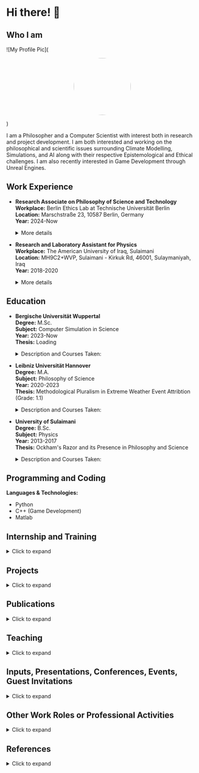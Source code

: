 # Hi there! 👋

## Who I am

![My Profile Pic](<p align="center">
  <img src="https://raw.githubusercontent.com/yourusername/Photos/main/a.webp" width="150" style="border-radius: 50%;" />
</p>)
  
  I am a Philosopher and a Computer Scientist with interest both in research and project development. I am both interested and working on the philosophical and scientific issues surrounding Climate Modelling, Simulations, and AI along with their respective Epistemological and Ethical challenges. I am also recently interested in Game Development through Unreal Engines.
  
</details>

## Work Experience



  - **Research Associate on Philosophy of Science and Technology**  
    **Workplace:** Berlin Ethics Lab at Technische Universität Berlin  
    **Location:** Marschstraße 23, 10587 Berlin, Germany  
    **Year:** 2024-Now
    <details>
      <summary>More details</summary>
      Description: Add text here myself  
    </details>

  - **Research and Laboratory Assistant for Physics**  
    **Workplace:** The American University of Iraq, Sulaimani  
    **Location:** MH9C2+WVP, Sulaimani - Kirkuk Rd, 46001, Sulaymaniyah, Iraq  
    **Year:** 2018-2020
    <details>
      <summary>More details</summary>
      Description: Add text here myself  
    </details>
  

  
</details>

## Education

  
  - **Bergische Universität Wuppertal**  
    **Degree:** M.Sc.  
    **Subject:** Computer Simulation in Science  
    **Year:** 2023-Now  
    **Thesis:** Loading   
    <details>
      <summary>Description and Courses Taken:</summary>
      Courses:   
      Computer Simulation: Introduction to Computer Simulation I, Statistics and Data Analysis, Parallel Programming, Introduction to Computer Simulation II  
      Computer Science: Modern Programming with C++, High-Performance Computing, Tools, Image Processing and Data Visualization
      Numerical Methods: Numerical Methods for ODEs, Numerical Methods for PDEs, Numerical Methods for Linear and Non-linear Systems
      Specialization (Atmospheric Physics): Introduction to Atmospheric Physics, Atmospheric Modelling, Conceptual Models of Stratospheric Transport
    </details>

    
  - **Leibniz Universität Hannover**  
    **Degree:** M.A.  
    **Subject:** Philosophy of Science  
    **Year:** 2020-2023  
    **Thesis:** Methodological Pluralism in Extreme Weather Event Attribtion (Grade: 1.1)  
    <details>
      <summary>Description and Courses Taken:</summary>
      Courses:  
      Core:  Introduction to Philosophy of Science, Formal Methods, Project Module  
      Metaphysics, Epistemology, Mind & Language: Formal (Bayesian) Epistemology, Philosphy of Scientific Change, Values in Science  
      Moral, Social, and Political Philosophy: Science and Society, Knowing Democracies (Introduction to Science and Technology Studies), Feminist Philosophy of Science  
      Philosophy of Physical Sciences: Philosophy of Physics, Scientific Understanding and Representation  
      Advanced Modules with a Systematic Focus: Causation and Practical Rationality, Introduction to Epistemology  
      Electives: Introduction to Philosophy in English, Philosophy of AI, Contemporary Issues in Philosophy of Science  
      Master Thesis: Colloquium for Master Students, Thesis  
      
    </details>
    
   - **University of Sulaimani**  
    **Degree:** B.Sc.  
    **Subject:** Physics  
    **Year:** 2013-2017  
    **Thesis:** Ockham's Razor and its Presence in Philosophy and Science  
    <details>
      <summary>Description and Courses Taken:</summary>
      
     </details>
  
</details>

## Programming and Coding
  
  **Languages & Technologies:**  
  - Python  
  - C++ (Game Development)  
  - Matlab 
  
</details>

## Internship and Training
<details>
  <summary>Click to expand</summary>
  
  - **[Project Name]**  
    **For:** [Institution/Company]  
    **Topic:** [Project Topic]  
    **Link:** [Optional link]  
    <details>
      <summary>More details</summary>
      Description: Add text here myself  
    </details>
  
</details>

## Projects
<details>
  <summary>Click to expand</summary>
  
  - **[Project Name]**  
    **For:** [Institution/Company]  
    **Topic:** [Project Topic]  
    **Link:** [Optional link]  
    <details>
      <summary>More details</summary>
      Description: Add text here myself  
    </details>
  
</details>

## Publications
<details>
  <summary>Click to expand</summary>
  
  - **[Publication Title] (Year)**  
  - **[Publication Title] (Year)**  
  
</details>

## Teaching
<details>
  <summary>Click to expand</summary>
  
  - **[Course Name]**  
    **Institution:** [Institution Name]  
    **Topic:** [Topic]  
    **Link:** [Optional link]  
    <details>
      <summary>More details</summary>
      Description: Add text here myself  
    </details>
  
</details>

## Inputs, Presentations, Conferences, Events, Guest Invitations
<details>
  <summary>Click to expand</summary>

  - **Conference: Climate change and vulnerability – 5th annual Just Climate Transitions Conference**
    **Title:** 
    **Role:** Presenter 
    **Location:** University of Potsdam
    **Date:** 17.06. - 18.06.2025
    <details>
      <summary>More details</summary>
      Link: https://www.uni-potsdam.de/fileadmin/projects/ls-poltheorie/pdfs/posterjctwebsite.pdf
    </details>
  
  - **Input: Art and Climate Justice**  
    **Role:** Input Presenter 
    **Location:** Klasse Klima _ Universität der Künste Berlin
    **Date:** 20.09.2024
    <details>
      <summary>More details</summary>
      Link:   
    </details>

  - **Conference: 11th Annual Conference "Contemporary Philosophical Issues Junior**
    **Title: Are we Justified in being Naive Realists through the "No-Miracles Argument"**  
    **Role:** Presenter  
    **Location:** Online   
    **Date:** 11.06. - 12.06.2021  
    <details>
      <summary>More details</summary>
      Link: https://www.youtube.com/watch?v=qR-gc62w-bU&t=172s
    </details>
  
</details>

## Other Work Roles or Professional Activities
<details>
  <summary>Click to expand</summary>
  
  - **[Role Name]**  
    **Organization:** [Organization Name]  
    **Years:** [Years Active]  
    <details>
      <summary>More details</summary>
      Description: Add text here myself  
    </details>
  
</details>

## References
<details>
  <summary>Click to expand</summary>
  
  - **[Reference Name]**  
    **Position:** [Job Title]  
    **Institution:** [Institution Name]  
    **Contact:** [Email/Phone]  
  
</details>
